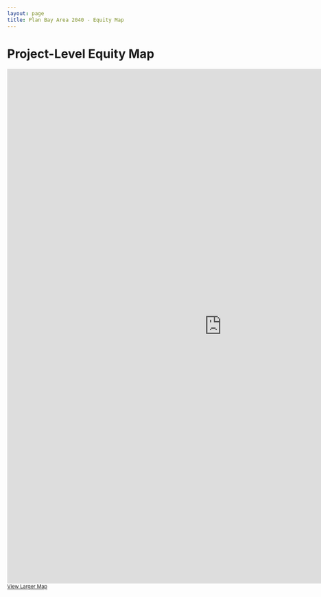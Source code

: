 ```yaml
---
layout: page
title: Plan Bay Area 2040 - Equity Map
---
```


# Project-Level Equity Map

<iframe width="1000" height="1200" frameborder="0" marginheight="0" marginwidth="0" src="http://mtc.maps.arcgis.com/apps/webappviewer/index.html?id=f4ebf57e570c42bb9d321bd7d8efeb81"></iframe><br /><small><a href="http://mtc.maps.arcgis.com/apps/webappviewer/index.html?id=f4ebf57e570c42bb9d321bd7d8efeb81">View Larger Map</a></small>


